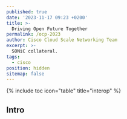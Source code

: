```yaml
---
published: true
date: '2023-11-17 09:23 +0200'
title: >-
  Driving Open Future Together
permalink: /ocp-2023
author: Cisco Cloud Scale Networking Team
excerpt: >-
  SONiC collateral.
tags:
  - cisco
position: hidden
sitemap: false
---
```


{% include toc icon="table" title="interop" %}

## Intro

